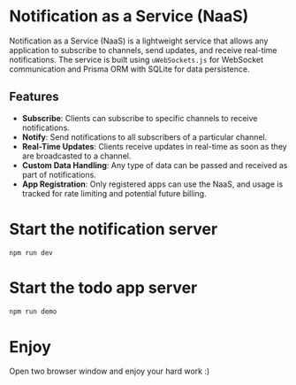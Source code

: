# Notification as a Service (NaaS)

Notification as a Service (NaaS) is a lightweight service that allows any application to subscribe to channels, send updates, and receive real-time notifications. The service is built using `uWebSockets.js` for WebSocket communication and Prisma ORM with SQLite for data persistence.

## Features

- **Subscribe**: Clients can subscribe to specific channels to receive notifications.
- **Notify**: Send notifications to all subscribers of a particular channel.
- **Real-Time Updates**: Clients receive updates in real-time as soon as they are broadcasted to a channel.
- **Custom Data Handling**: Any type of data can be passed and received as part of notifications.
- **App Registration**: Only registered apps can use the NaaS, and usage is tracked for rate limiting and potential future billing.


# Start the notification server
```
npm run dev
```

# Start the todo app server
```javascript
npm run demo
```

# Enjoy
Open two browser window and enjoy your hard work :) 

